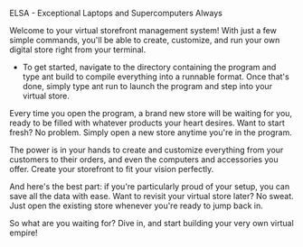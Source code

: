 ELSA - Exceptional Laptops and Supercomputers Always

Welcome to your virtual storefront management system! With just a few simple commands, you'll be able to create, customize, and run your own digital store right from your terminal.

- To get started, navigate to the directory containing the program and type ant build to compile everything into a runnable format. Once that's done, simply type ant run to launch the program and step into your virtual store.

Every time you open the program, a brand new store will be waiting for you, ready to be filled with whatever products your heart desires. Want to start fresh? No problem. Simply open a new store anytime you're in the program.

The power is in your hands to create and customize everything from your customers to their orders, and even the computers and accessories you offer. Create your storefront to fit your vision perfectly.

And here's the best part: if you're particularly proud of your setup, you can save all the data with ease. Want to revisit your virtual store later? No sweat. Just open the existing store whenever you're ready to jump back in.

So what are you waiting for? Dive in, and start building your very own virtual empire!
